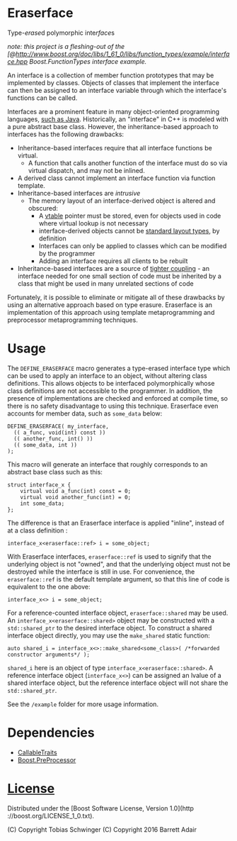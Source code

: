 # Eraserface

Type-*erase*d polymorphic inte*rface*s

*note: this project is a fleshing-out of the [@http://www.boost.org/doc/libs/1_61_0/libs/function_types/example/interface.hpp Boost.FunctionTypes interface example.*

An interface is a collection of member function prototypes that may be implemented by classes. Objects of classes that implement the interface can then be assigned to an interface variable through which the interface's functions can be called.

Interfaces are a prominent feature in many object-oriented programming languages, [such as Java](https://en.wikipedia.org/wiki/Interface_(Java)). Historically, an "interface" in C++ is modeled with a pure abstract base class. However, the inheritance-based approach to interfaces has the following drawbacks:

* Inheritance-based interfaces require that all interface functions be virtual.
  * A function that calls another function of the interface must do so via virtual dispatch, and may not be inlined.
* A derived class cannot implement an interface function via function template.
* Inheritance-based interfaces are *intrusive*
  * The memory layout of an interface-derived object is altered and obscured:
    * A [vtable](https://en.wikipedia.org/wiki/Virtual_method_table) pointer must be stored, even for objects used in code where virtual lookup is not necessary
    * interface-derived objects cannot be [standard layout types](http://en.cppreference.com/w/cpp/concept/StandardLayoutType), by definition
    * Interfaces can only be applied to classes which can be modified by the programmer
    * Adding an interface requires all clients to be rebuilt
* Inheritance-based interfaces are a source of [tighter coupling](https://en.wikipedia.org/wiki/Coupling_%28computer_programming%29) - an interface needed for one small section of code must be inherited by a class that might be used in many unrelated sections of code

Fortunately, it is possible to eliminate or mitigate all of these drawbacks by using an alternative approach based on type erasure. Eraserface is an implementation of this approach using template metaprogramming and preprocessor metaprogramming techniques.

# Usage

The `DEFINE_ERASERFACE` macro generates a type-erased interface type which can be used to apply an interface to an object, without altering class definitions. This allows objects to be interfaced polymorphically whose class definitions are not accessible to the programmer. In addition, the presence of implementations are checked and enforced at compile time, so there is no safety disadvantage to using this technique. Eraserface even accounts for member data, such as `some_data` below:

    DEFINE_ERASERFACE( my_interface,
      (( a_func, void(int) const ))
      (( another_func, int() ))
      (( some_data, int ))
    );

This macro will generate an interface that roughly corresponds to an abstract base class such as this:

    struct interface_x {
        virtual void a_func(int) const = 0;
        virtual void another_func(int) = 0;
        int some_data;
    };

The difference is that an Eraserface interface is applied "inline", instead of at a class definition :

    interface_x<eraserface::ref> i = some_object;

With Eraserface interfaces, `eraserface::ref` is used to signify that the underlying object is not "owned", and that the underlying object must not be destroyed while the interface is still in use. For convenience, the `eraserface::ref` is the default template argument, so that this line of code is equivalent to the one above:

    interface_x<> i = some_object;

For a reference-counted interface object, `eraserface::shared` may be used. An `interface_x<eraserface::shared>` object may be constructed with a `std::shared_ptr` to the desired interface object. To construct a shared interface object directly, you may use the `make_shared` static function:

    auto shared_i = interface_x<>::make_shared<some_class>( /*forwarded constructor arguments*/ );

`shared_i` here is an object of type `interface_x<eraserface::shared>`. A reference interface object (`interface_x<>`) can be assigned an lvalue of a shared interface object, but the reference interface object will not share the `std::shared_ptr`.

See the `/example` folder for more usage information.

# Dependencies

* [CallableTraits](https://github.com/badair/callable_traits)
* [Boost.PreProcessor](http://www.boost.org/doc/libs/1_61_0/libs/preprocessor/doc/index.html)

# [License](LICENSE.md)
Distributed under the [Boost Software License, Version 1.0](http ://boost.org/LICENSE_1_0.txt).

(C) Copyright Tobias Schwinger
(C) Copyright 2016 Barrett Adair
